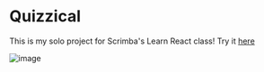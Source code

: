 # Quizzical

This is my solo project for Scrimba's Learn React class! Try it [here](quizzical-5uv.pages.dev/)

![image](https://github.com/user-attachments/assets/d01ebc4e-b723-411d-9c4f-703c66e90f5a)
